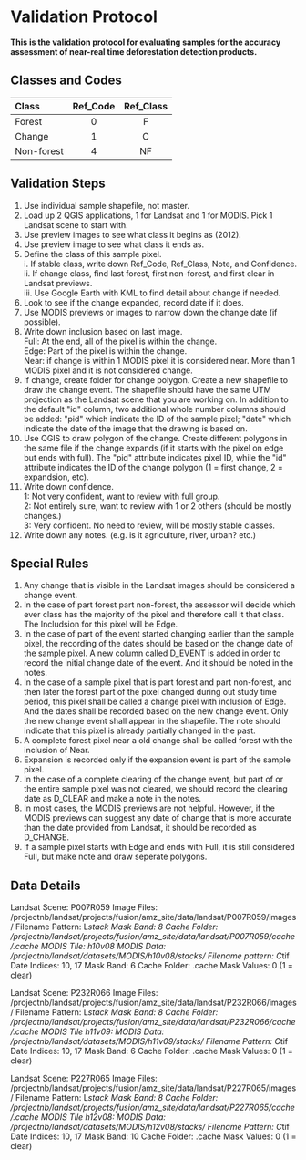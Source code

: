 # Validation Protocol  

**This is the validation protocol for evaluating samples for the accuracy assessment of near-real time deforestation detection products.**  

## Classes and Codes

| Class     | Ref_Code | Ref_Class |
|:----------|:--------:|:---------:|
| Forest    | 0        | F         |
| Change    | 1        | C         |
| Non-forest| 4        | NF        |

## Validation Steps

1. Use individual sample shapefile, not master.  
2. Load up 2 QGIS applications, 1 for Landsat and 1 for MODIS. Pick 1 Landsat scene to start with.  
3. Use preview images to see what class it begins as (2012).  
4. Use preview image to see what class it ends as.  
5. Define the class of this sample pixel.  
  i. If stable class, write down Ref_Code, Ref_Class, Note, and Confidence.  
  ii. If change class, find last forest, first non-forest, and first clear in Landsat previews.  
  iii. Use Google Earth with KML to find detail about change if needed.  
6. Look to see if the change expanded, record date if it does.  
7. Use MODIS previews or images to narrow down the change date (if possible).  
8. Write down inclusion based on last image.  
  Full: At the end, all of the pixel is within the change.  
  Edge: Part of the pixel is within the change.  
  Near: if change is within 1 MODIS pixel it is considered near. More than 1 MODIS pixel and it is not considered change.  
10. If change, create folder for change polygon. Create a new shapefile to draw the change event. The shapefile should have the same UTM projection as the Landsat scene that you are working on. In addition to the default "id" column, two additional whole number columns should be added: "pid" which indicate the ID of the sample pixel; "date" which indicate the date of the image that the drawing is based on.
11. Use QGIS to draw polygon of the change. Create different polygons in the same file if the change expands (if it starts with the pixel on edge but ends with full). The "pid" attribute indicates pixel ID, while the "id" attribute indicates the ID of the change polygon (1 = first change, 2 = expandsion, etc). 
12. Write down confidence.  
  1: Not very confident, want to review with full group.  
  2: Not entirely sure, want to review with 1 or 2 others (should be mostly changes.)  
  3: Very confident. No need to review, will be mostly stable classes.  
13. Write down any notes. (e.g. is it agriculture, river, urban? etc.)  

## Special Rules

1. Any change that is visible in the Landsat images should be considered a change event. 
2. In the case of part forest part non-forest, the assessor will decide which ever class has the majority of the pixel and therefore call it that class. The Includsion for this pixel will be Edge.
3. In the case of part of the event started changing earlier than the sample pixel, the recording of the dates should be based on the change date of the sample pixel. A new column called D_EVENT is added in order to record the initial change date of the event. And it should be noted in the notes.
4. In the case of a sample pixel that is part forest and part non-forest, and then later the forest part of the pixel changed during out study time period, this pixel shall be called a change pixel with inclusion of Edge. And the dates shall be recorded based on the new change event. Only the new change event shall appear in the shapefile. The note should indicate that this pixel is already partially changed in the past.
5. A complete forest pixel near a old change shall be called forest with the inclusion of Near.
6. Expansion is recorded only if the expansion event is part of the sample pixel.
7. In the case of a complete clearing of the change event, but part of or the entire sample pixel was not cleared, we should record the clearing date as D_CLEAR and make a note in the notes.
8. In most cases, the MODIS previews are not helpful. However, if the MODIS previews can suggest any date of change that is more accurate than the date provided from Landsat, it should be recorded as D_CHANGE.
9. If a sample pixel starts with Edge and ends with Full, it is still considered Full, but make note and draw seperate polygons. 

## Data Details
Landsat Scene: P007R059
Image Files: /projectnb/landsat/projects/fusion/amz_site/data/landsat/P007R059/images/
Filename Pattern: L*stack
Mask Band: 8
Cache Folder: /projectnb/landsat/projects/fusion/amz_site/data/landsat/P007R059/cache/.cache
MODIS Tile: h10v08
MODIS Data: /projectnb/landsat/datasets/MODIS/h10v08/stacks/
Filename pattern: C*tif
Date Indices: 10, 17
Mask Band: 6
Cache Folder: .cache
Mask Values: 0 (1 = clear)

Landsat Scene: P232R066
Image Files: /projectnb/landsat/projects/fusion/amz_site/data/landsat/P232R066/images/
Filename Pattern: L*stack
Mask Band: 8
Cache Folder: /projectnb/landsat/projects/fusion/amz_site/data/landsat/P232R066/cache/.cache
MODIS Tile h11v09:
MODIS Data: /projectnb/landsat/datasets/MODIS/h11v09/stacks/
Filename Pattern: C*tif
Date Indices: 10, 17
Mask Band: 6
Cache Folder: .cache
Mask Values: 0 (1 = clear)

Landsat Scene: P227R065
Image Files: /projectnb/landsat/projects/fusion/amz_site/data/landsat/P227R065/images/
Filename Pattern: L*stack
Mask Band: 8
Cache Folder: /projectnb/landsat/projects/fusion/amz_site/data/landsat/P227R065/cache/.cache
MODIS Tile h12v08:
MODIS Data: /projectnb/landsat/datasets/MODIS/h12v08/stacks/
Filename Pattern: C*tif
Date Indices: 10, 17
Mask Band: 10
Cache Folder: .cache
Mask Values: 0 (1 = clear)
